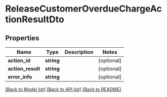 # ReleaseCustomerOverdueChargeActionResultDto

## Properties
Name | Type | Description | Notes
------------ | ------------- | ------------- | -------------
**action_id** | **string** |  | [optional] 
**action_result** | **string** |  | [optional] 
**error_info** | **string** |  | [optional] 

[[Back to Model list]](../README.md#documentation-for-models) [[Back to API list]](../README.md#documentation-for-api-endpoints) [[Back to README]](../README.md)


